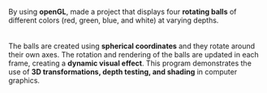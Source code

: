 By using **openGL**, made a project that displays four **rotating balls** of different colors (red, green, blue, and white) at varying depths. </br> </br> </br>
The balls are created using **spherical coordinates** and they rotate around their own axes. The rotation and rendering of the balls are updated in each frame,
creating a **dynamic visual effect**. This program demonstrates the use of **3D transformations, depth testing, and shading** in computer graphics.
